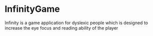 # lnfinityGame
 Infinity is a game application for dyslexic people which is designed to increase the eye focus and reading ability of the player
